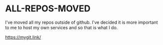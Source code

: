 # ALL-REPOS-MOVED
I've moved all my repos outside of github. I've decided it is more important to me to host my own services and so that is what I do.

https://mygit.link/
